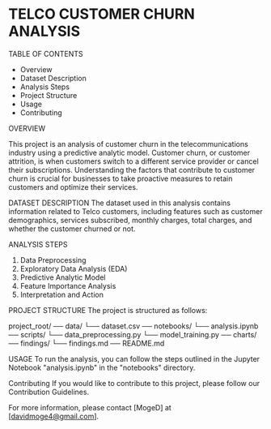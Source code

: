 # TELCO CUSTOMER CHURN ANALYSIS

TABLE OF CONTENTS

- Overview
- Dataset Description
- Analysis Steps
- Project Structure
- Usage
- Contributing

OVERVIEW

This project is an analysis of customer churn in the telecommunications industry using a predictive analytic model. Customer churn, or customer attrition, is when customers switch to a different service provider or cancel their subscriptions. Understanding the factors that contribute to customer churn is crucial for businesses to take proactive measures to retain customers and optimize their services.

DATASET DESCRIPTION
The dataset used in this analysis contains information related to Telco customers, including features such as customer demographics, services subscribed, monthly charges, total charges, and whether the customer churned or not.

ANALYSIS STEPS
1) Data Preprocessing
2) Exploratory Data Analysis (EDA)
3) Predictive Analytic Model
4) Feature Importance Analysis
5) Interpretation and Action

PROJECT STRUCTURE
The project is structured as follows:

project_root/
 ── data/
    └── dataset.csv
 ── notebooks/
    └── analysis.ipynb
 ── scripts/
    └── data_preprocessing.py
    └── model_training.py
 ── charts/
 ── findings/
    └── findings.md
 ── README.md

USAGE
To run the analysis, you can follow the steps outlined in the Jupyter Notebook "analysis.ipynb" in the "notebooks" directory.

Contributing
If you would like to contribute to this project, please follow our Contribution Guidelines.


For more information, please contact [MogeD] at [davidmoge4@gmail.com].
